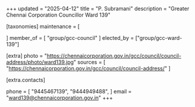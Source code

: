 +++
updated = "2025-04-12"
title = "P. Subramani"
description = "Greater Chennai Corporation Councillor Ward 139"

[taxonomies]
maintenance = [

]
member_of = [
    "group/gcc-council"
]
elected_by = ["group/gcc-ward-139"]

[extra]
photo = "https://chennaicorporation.gov.in/gcc/council/council-address/photo/ward139.jpg"
sources = [
    "https://chennaicorporation.gov.in/gcc/council/council-address/"
]

[extra.contacts]

phone = [
    "9445467139",
    "9444949488",
    ]
email = "ward139@chennaicorporation.gov.in"
+++